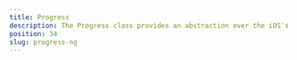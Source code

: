```yaml
---
title: Progress
description: The Progress class provides an abstraction over the iOS's UIProgressView and Android's widget.ProgressBar and allows visualising the progress while running any background tasks.  The component has to properties `value`  and `maxValue`, which will enable us to set up the current value and the maximum value.
position: 34
slug: progress-ng
---
```

